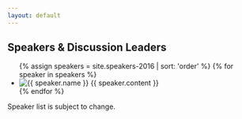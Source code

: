 ```yaml
---
layout: default
---
```


<h2>Speakers & Discussion Leaders</h2>

  <ul class="speakers-list">
    {% assign speakers = site.speakers-2016 | sort: 'order' %}
    {% for speaker in speakers %}
    <li class="speaker">
      <img class="speaker-img" src="{{ speaker.image }}" alt="{{ speaker.name }}">
      <span class="speaker-bio">{{ speaker.content }}</span>
    </li>
    {% endfor %}
  </ul>

<p>Speaker list is subject to change.</p>
